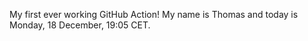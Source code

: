 My first ever working GitHub Action!
My name is Thomas and today is Monday, 18 December, 19:05 CET. 
